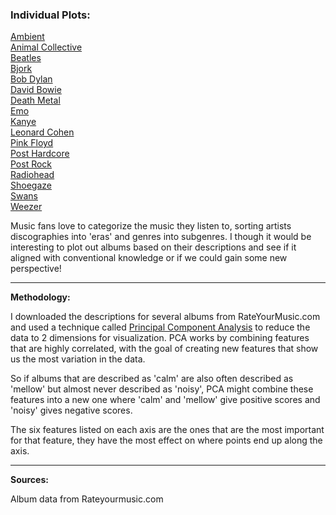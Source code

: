 ### Individual Plots:

[Ambient](https://imgur.com/Fp7a6KR.jpg)  
[Animal Collective](https://imgur.com/2eoiIfm.jpg)  
[Beatles](https://imgur.com/z6nURqT.jpg)  
[Bjork](https://imgur.com/4nh4Fp4.jpg)  
[Bob Dylan](https://imgur.com/5xYKcW0.jpg)   
[David Bowie](https://imgur.com/f9GZI76.jpg)      
[Death Metal](https://imgur.com/NVKI6Fy.jpg)  
[Emo](https://imgur.com/T4dUE1D.jpg)  
[Kanye](https://imgur.com/ILYeE4v.jpg)   
[Leonard Cohen](https://imgur.com/hfnD8xn.jpg)  
[Pink Floyd](https://imgur.com/YuzZgAV.jpg)  
[Post Hardcore](https://imgur.com/KRtsmBn.jpg)  
[Post Rock](https://imgur.com/GygLKj4.jpg)  
[Radiohead](https://imgur.com/BjxXxpz.jpg)  
[Shoegaze](https://imgur.com/oktKlnL.jpg)  
[Swans](https://imgur.com/zonBSgL.jpg)  
[Weezer](https://imgur.com/GprEcSR.jpg)  

Music fans love to categorize the music they listen to, sorting artists discographies into 'eras' and genres into subgenres. I though it would be interesting to plot out albums based on their descriptions and see if it aligned with conventional knowledge or if we could gain some new perspective!

---

**Methodology:**

 I downloaded the descriptions for several albums from RateYourMusic.com and used a technique called [Principal Component Analysis](https://en.wikipedia.org/wiki/Principal_component_analysis) to reduce the data to 2 dimensions for visualization. PCA works by combining features that are highly correlated, with the goal of creating new features that show us the most variation in the data.

So if albums that are described as 'calm' are also often described as 'mellow' but almost never described as 'noisy', PCA might combine these features into a new one where 'calm' and 'mellow' give positive scores and 'noisy' gives negative scores.

The six features listed on each axis are the ones that are the most important for that feature, they have the most effect on where points end up along the axis.

---
**Sources:**

Album data from Rateyourmusic.com  
